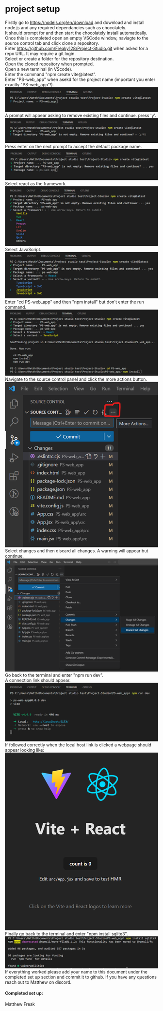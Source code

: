 # project setup
Firstly go to https://nodejs.org/en/download and download and install node.js and any required dependancies such as chocolately.  
It should prompt for and then start the chocolately install automatically.  
Once this is completed open an empty VSCode window, naviagte to the source control tab and click clone a repository.  
Enter https://github.com/Freaky128/Project-Studio.git when asked for a repo URL. It may require a git login.  
Select or create a folder for the repository destination.  
Open the cloned repository when prompted.  
Open a new terminal (in VScode).  
Enter the command "npm create vite@latest".  
Enter "PS-web_app" when asekd for the project name (important you enter exactly "PS-web_app"!).  
![Alt text](<setup_photos/Screenshot 2023-09-03 215455.png>)  
A prompt will appear asking to remove existing files and continue. press 'y'.  
![Alt text](<setup_photos/Screenshot 2023-09-03 215511.png>)  
Press enter on the next prompt to accept the default package name.  
![Alt text](<setup_photos/Screenshot 2023-09-03 215530.png>)  
Select react as the framework.  
![Alt text](<setup_photos/Screenshot 2023-09-03 215547.png>)  
Select JavaScript.  
![Alt text](<setup_photos/Screenshot 2023-09-03 215605.png>)  
Enter "cd PS-web_app" and then "npm install" but don't enter the run command.  
![Alt text](<setup_photos/Screenshot 2023-09-03 215656.png>)  
Navigate to the source control panel and click the more actions button.  
![Alt text](<setup_photos/Screenshot 2023-09-03 220009.png>)  
Select changes and then discard all changes. A warning will appear but continue.  
![Alt text](<setup_photos/Screenshot 2023-09-03 220126.png>)  
Go back to the terminal and enter "npm run dev".  
A connection link should appear.  
![Alt text](<setup_photos/Screenshot 2023-09-03 220242.png>)  
If followed correctly when the local host link is clicked a webpage should appear looking like:  
![Alt text](<setup_photos/Screenshot 2023-09-03 222824.png>)  
Finally go back to the terminal and enter "npm install sqlite3".  
![Alt text](<setup_photos/Screenshot 2023-09-03 223443.png>)  
If everything worked please add your name to this document under the completed set up section and commit it to github. If you have any questions reach out to Matthew on discord.  

#### Completed set up:  
Matthew Freak  